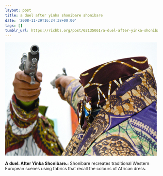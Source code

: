 ```yaml
---
layout: post
title: a duel after yinka shonibare shonibare
date: '2008-11-29T16:24:38+00:00'
tags: []
tumblr_url: https://richbs.org/post/62135061/a-duel-after-yinka-shonibare-shonibare
---
```

 ![](/tumblr_files/YPnVRP6RZgw0qk5vPgMxlUqJo1_1280.jpg)  

**A duel. After Yinka Shonibare.:** Shonibare recreates traditional Western European scenes using fabrics that recall the colours of African dress.

